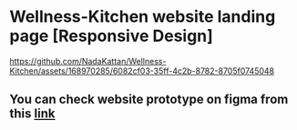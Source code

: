 # Wellness-Kitchen website landing page [Responsive Design]
https://github.com/NadaKattan/Wellness-Kitchen/assets/168970285/6082cf03-35ff-4c2b-8782-8705f0745048

## You can check website prototype on figma from this [link](https://www.figma.com/proto/9EJuvpqxcvNswSPWlx2mGH/Wellness?page-id=14%3A2&type=design&node-id=37-1710&viewport=511%2C376%2C0.08&t=UMjE6E5EHxw8AW7N-1&scaling=scale-down&starting-point-node-id=37%3A1710) 

